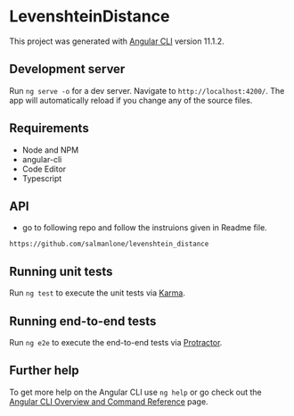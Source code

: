 # LevenshteinDistance

This project was generated with [Angular CLI](https://github.com/angular/angular-cli) version 11.1.2.

## Development server

Run `ng serve -o` for a dev server. Navigate to `http://localhost:4200/`. The app will automatically reload if you change any of the source files.

## Requirements
- Node and NPM
- angular-cli
- Code Editor
- Typescript

## API
- go to following repo and follow the instruions given in Readme file.

```
https://github.com/salmanlone/levenshtein_distance
```


## Running unit tests

Run `ng test` to execute the unit tests via [Karma](https://karma-runner.github.io).

## Running end-to-end tests

Run `ng e2e` to execute the end-to-end tests via [Protractor](http://www.protractortest.org/).

## Further help

To get more help on the Angular CLI use `ng help` or go check out the [Angular CLI Overview and Command Reference](https://angular.io/cli) page.

